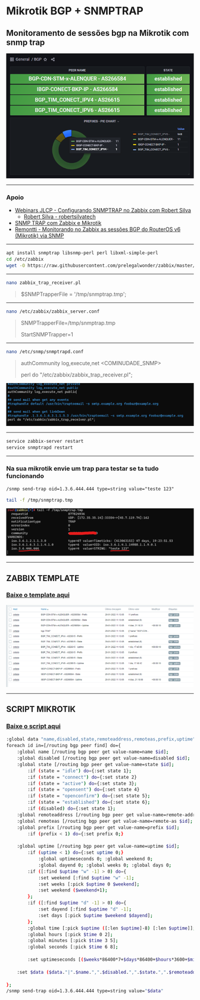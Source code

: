 # Mikrotik BGP + SNMPTRAP

## Monitoramento de sessões bgp na Mikrotik com snmp trap

![grafana](contents/img/grafana.png)

---

### Apoio

* [Webinars JLCP - Configurando SNMPTRAP no Zabbix com Robert Silva](https://youtu.be/t9REGzRneGQ)
  * [Robert Silva - robertsilvatech](https://github.com/robertsilvatech)
* [SNMP TRAP com Zabbix e Mikrotik](https://youtu.be/-lWz4pZxems)
* [Remontti - Monitorando no Zabbix as sessões BGP do RouterOS v6 (Mikrotik) via SNMP](https://blog.remontti.com.br/6175)

---

```sh
apt install snmptrap libsnmp-perl perl libxml-simple-perl
cd /etc/zabbix
wget -O https://raw.githubusercontent.com/prelegalwonder/zabbix/master/misc/snmptrap/zabbix_trap_receiver.pl
```

---

```sh
nano zabbix_trap_receiver.pl
```

> $SNMPTrapperFile = '/tmp/snmptrap.tmp';

---

```sh
nano /etc/zabbix/zabbix_server.conf
```

> SNMPTrapperFile=/tmp/snmptrap.tmp
>
> StartSNMPTrapper=1

---

```sh
nano /etc/snmp/snmptrapd.conf
```

> authCommunity log,execute,net <COMINUDADE_SNMP>
>
> perl do "/etc/zabbix/zabbix_trap_receiver.pl";

![-](/contents/img/snmptrapconfig.png)

---

```sh
service zabbix-server restart
service snmptrapd restart
```

---

### Na sua mikrotik envie um trap para testar se ta tudo funcionando

```rsc
/snmp send-trap oid=1.3.6.444.444 type=string value="teste 123"
```

```sh
tail -f /tmp/snmptrap.tmp
```

![-](/contents/img/tail.png)

---

## ZABBIX TEMPLATE

### [Baixe o template aqui](/contents/MIkrotik%20BGP%20-%20SNMPTRAP.yaml)

![-](/contents/img/values.png)

---

## SCRIPT MIKROTIK

### [Baixe o script aqui](/contents/script_mikrotic.rsc)

```sh
:global data "name,disabled,state,remoteaddress,remoteas,prefix,uptime";
foreach id in=[/routing bgp peer find] do={
    :global name [/routing bgp peer get value-name=name $id];
    :global disabled [/routing bgp peer get value-name=disabled $id];
    :global state [/routing bgp peer get value-name=state $id];
        :if (state = "idle") do={:set state 1};
        :if (state = "connect") do={:set state 2}
        :if (state = "active") do={:set state 3}; 
        :if (state = "opensent") do={:set state 4}
        :if (state = "openconfirm") do={:set state 5}; 
        :if (state = "established") do={:set state 6};
        :if (disabled) do={:set state 1};
    :global remoteaddress [/routing bgp peer get value-name=remote-address $id];
    :global remoteas [/routing bgp peer get value-name=remote-as $id];
    :global prefix [/routing bgp peer get value-name=prefix $id];
        :if (prefix < 1) do={:set prefix 0;}

    :global uptime [/routing bgp peer get value-name=uptime $id];
        :if (uptime < 1) do={:set uptime 0;}
            :global uptimeseconds 0; :global weekend 0; 
            :global dayend 0; :global weeks 0; :global days 0;
        :if ([:find $uptime "w" -1] > 0) do={
            :set weekend [:find $uptime "w" -1];
            :set weeks [:pick $uptime 0 $weekend];
            :set weekend ($weekend+1);
        };
        :if ([:find $uptime "d" -1] > 0) do={
            :set dayend [:find $uptime "d" -1];
            :set days [:pick $uptime $weekend $dayend];
        };
        :global time [:pick $uptime ([:len $uptime]-8) [:len $uptime]];
        :global hours [:pick $time 0 2];
        :global minutes [:pick $time 3 5];
        :global seconds [:pick $time 6 8];

        :set uptimeseconds [($weeks*86400*7+$days*86400+$hours*3600+$minutes*60+$seconds)];

    :set $data ($data."|".$name.",".$disabled.",".$state.",".$remoteaddress.",".$remoteas.",".$prefix.",".$uptimeseconds);

};
/snmp send-trap oid=1.3.6.444.444 type=string value="$data"
```
